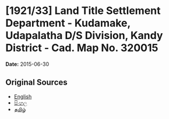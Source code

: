 # [1921/33] Land Title Settlement Department - Kudamake, Udapalatha D/S Division, Kandy District - Cad. Map No. 320015

**Date:** 2015-06-30

## Original Sources

- [English](https://documents.gov.lk/view/extra-gazettes/2015/6/1921-33_E.pdf)
- [සිංහල](https://documents.gov.lk/view/extra-gazettes/2015/6/1921-33_S.pdf)
- [தமிழ்](https://documents.gov.lk/view/extra-gazettes/2015/6/1921-33_T.pdf)
